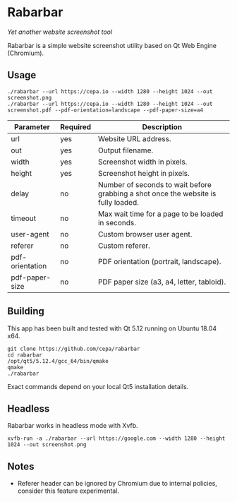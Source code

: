 # Rabarbar

*Yet another website screenshot tool*

Rabarbar is a simple website screenshot utility based on Qt Web Engine (Chromium).

## Usage
~~~
./rabarbar --url https://cepa.io --width 1280 --height 1024 --out screenshot.png
./rabarbar --url https://cepa.io --width 1280 --height 1024 --out screenshot.pdf --pdf-orientation=landscape --pdf-paper-size=a4
~~~

Parameter       | Required | Description
--------------- | -------- | -----------
url             | yes      | Website URL address.
out             | yes      | Output filename.
width           | yes      | Screenshot width in pixels.
height          | yes      | Screenshot height in pixels.
delay           | no       | Number of seconds to wait before grabbing a shot once the website is fully loaded.
timeout         | no       | Max wait time for a page to be loaded in seconds.
user-agent      | no       | Custom browser user agent.
referer         | no       | Custom referer.
pdf-orientation | no       | PDF orientation (portrait, landscape).
pdf-paper-size  | no       | PDF paper size (a3, a4, letter, tabloid).

## Building
This app has been built and tested with Qt 5.12 running on Ubuntu 18.04 x64.
~~~
git clone https://github.com/cepa/rabarbar
cd rabarbar
/opt/qt5/5.12.4/gcc_64/bin/qmake
qmake
./rabarbar
~~~
Exact commands depend on your local Qt5 installation details.

## Headless
Rabarbar works in headless mode with Xvfb.
~~~
xvfb-run -a ./rabarbar --url https://google.com --width 1280 --height 1024 --out screenshot.png
~~~

## Notes
- Referer header can be ignored by Chromium due to internal policies, consider this feature experimental.
